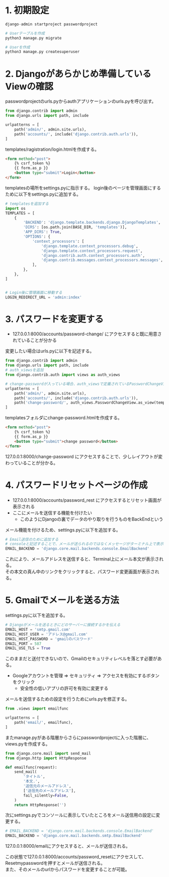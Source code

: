 # 1. 初期設定
```python
django-admin startproject passwordproject

# Userテーブルを作成
python3 manage.py migrate

# Userを作成
python3 manage.py createsuperuser
```

# 2. Djangoがあらかじめ準備しているViewの確認
passwordprojectのurls.pyからauthアプリケーションのurls.pyを呼び出す。

```python
from django.contrib import admin
from django.urls import path, include

urlpatterns = [
    path('admin/', admin.site.urls), 
    path('accounts/', include('django.contrib.auth.urls')),
]
```

templates/ragistration/login.htmlを作成する。
```html
<form method="post">
    {% csrf_token %} 
    {{ form.as_p }} 
    <button type="submit">Login</button>
</form>
```


templatesの場所をsettings.pyに指示する。
login後のページを管理画面にするために以下をsettings.pyに追加する。
```python
# templatesを追加する
import os
TEMPLATES = [
    {
        'BACKEND': 'django.template.backends.django.DjangoTemplates',
        'DIRS': [os.path.join(BASE_DIR, 'templates')],
        'APP_DIRS': True,
        'OPTIONS': {
            'context_processors': [
                'django.template.context_processors.debug',
                'django.template.context_processors.request',
                'django.contrib.auth.context_processors.auth',
                'django.contrib.messages.context_processors.messages',
            ],
        },
    },
]


# Login後に管理画面に移動する
LOGIN_REDIRECT_URL = 'admin:index'
```

# 3. パスワードを変更する
* 127.0.0.1:8000/accounts/password-change/ にアクセスすると既に用意されていることが分かる

変更したい場合はurls.pyに以下を記述する。
```python
from django.contrib import admin
from django.urls import path, include
# auth_viewsを追加
from django.contrib.auth import views as auth_views

# change-passwordが入っている場合、auth_viewsで定義されているPasswordChangeViewクラスを呼び出す
urlpatterns = [
    path('admin/', admin.site.urls), 
    path('accounts/', include('django.contrib.auth.urls')),
    path('change-password/', auth_views.PasswordChangeView.as_view(template_name='change-password.html'),),
]
```

templatesフォルダにchange-password.htmlを作成する。
```html
<form method="post">
    {% csrf_token %} 
    {{ form.as_p }} 
    <button type="submit">change password</button>
</form>
```

127.0.0.1:8000/change-password にアクセスすることで、少しレイアウトが変わっていることが分かる。

# 4. パスワードリセットページの作成
* 127.0.0.1:8000/accounts/password_rest にアクセスするとリセット画面が表示される
* ここにメールを送信する機能を付けたい
    * このようにDjangoの裏でデータのやり取りを行うものをBackEndという

メール機能を付けるため、settings.pyに以下を追加する。
```python
# Email送信のために追加する
# consoleと記述することで、メールが送られるのではなくメッセージがターミナル上で表示される
EMAIL_BACKEND = 'django.core.mail.backends.console.EmailBackend'
```

これにより、メールアドレスを送信すると、Terminal上にメール本文が表示される。  
その本文の真ん中のリンクをクリックすると、パスワード変更画面が表示される。  

# 5. Gmailでメールを送る方法

settings.pyに以下を追加する。
```python
# Djangoがメールを送るときにどのサーバーに接続するかを伝える
EMAIL_HOST = 'smtp.gmail.com'
EMAIL_HOST_USER = 'アドレス@gmail.com'
EMAIL_HOST_PASSWORD = 'gmailのパスワード'
EMAIL_PORT = 587
EMAIL_USE_TLS = True
```

このままだと送付できないので、Gmailのセキュリティレベルを落とす必要がある。  
* Googleアカウントを管理 ⇒ セキュリティ ⇒ アクセスを有効にするボタンをクリック
    * 安全性の低いアプリの許可を有効に変更する

メールを送信するための設定を行うためにurls.pyを修正する。
```python
from .views import emailfunc

urlpatterns = [
    path('email/', emailfunc),
]
```

またmanage.pyがある階層からさらにpasswordprojectに入った階層に、views.pyを作成する。
```python
from django.core.mail import send_mail
from django.http import HttpResponse

def emailfunc(request):
    send_mail(
        'タイトル',
        '本文.',
        '送信元のメールアドレス',
        ['送信先のメールアドレス'],
        fail_silently=False,
    )
    return HttpResponse('')
```

次にsettings.pyでコンソールに表示していたところをメール送信用の設定に変更する。
```python
# EMAIL_BACKEND = 'django.core.mail.backends.console.EmailBackend'
EMAIL_BACKEND = 'django.core.mail.backends.smtp.EmailBackend'
```
127.0.0.1:8000/emailにアクセスすると、メールが送信される。

この状態で127.0.0.1:8000/accounts/password_resetにアクセスして、Resetmypasswordを押すとメールが送信される。  
また、そのメールのurlからパスワードを変更することが可能。